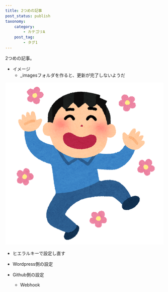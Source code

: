 ```yaml
---
title: 2つめの記事
post_status: publish
taxonomy:
    category:
        - カテゴリA
    post_tag:
        - タグ1
---
```


2つめの記事。

-   イメージ
    -   \_imagesフォルダを作ると、更新が完了しないようだ

![img](./_images/pic1.png)

-   ヒエラルキーで設定し直す

-   Wordpress側の設定
-   Github側の設定
    -   Webhook
